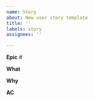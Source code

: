 ```yaml
---
name: Story
about: New user story template
title: ''
labels: story
assignees: ''

---
```


**Epic** #<!--- номер эпика --->

**What**
<!--- что нужно сделать? --->

**Why**
<!--- зачем это нужно юзеру? --->

**AC**
<!--- какие критерии готовности функционала? --->
